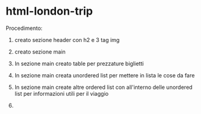 html-london-trip
===
Procedimento:

1. creato sezione header con h2 e 3 tag img 

2. creato sezione main 

3. In sezione main creato table per prezzature biglietti

4. In sezione main creata unordered list per mettere in lista le cose da fare 

5. In sezione main create altre ordered list con all'interno delle unordered list per informazioni utili per il viaggio

6. 
